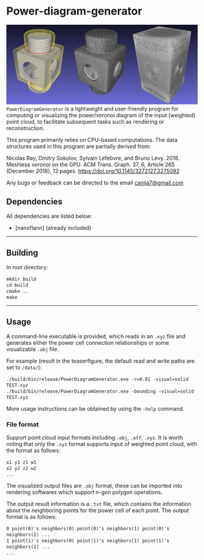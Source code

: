 # Power-diagram-generator
![teaserfigure](data/teaserfigure.png)
`PowerDiagramGenerator` is a lightweight and user-friendly program for computing or visualizing the power/voronoi diagram of the input (weighted) point cloud, to facilitate subsequent tasks such as rendering or reconstruction.

This program primarily relies on CPU-based computations. The data structures used in this program are partially derived from:

Nicolas Ray, Dmitry Sokolov, Sylvain Lefebvre, and Bruno Lévy. 2018. Meshless voronoi on the GPU. ACM Trans. Graph. 37, 6, Article 265 (December 2018), 12 pages. https://doi.org/10.1145/3272127.3275092

Any bugs or feedback can be directed to the email canjia7@gmail.com
## Dependencies
All dependencies are listed below:
- [nanoflann] (already included)
---
## Building
In root directory:
```
mkdir build
cd build
cmake ..
make
```
---
## Usage
A command-line executable is provided, which reads in an `.xyz` file and generates either the power cell connection relationships or some visualizable `.obj` file.

For example (result in the teaserfigure, the default read and write paths are set to `/data/`):
```
./build/bin/release/PowerDiagramGenerator.exe -r=0.01 -visual=solid TEST.xyz
./build/bin/release/PowerDiagramGenerator.exe -bounding -visual=solid TEST.xyz
```
More usage instructions can be obtained by using the `-help` command.
### File format
Support point cloud input formats including `.obj`, `.off`, `.xyz`. It is worth noting that only the `.xyz` format supports input of weighted point cloud, with the format as follows:
```
x1 y1 z1 w1
x2 y2 z2 w2
...
```

The visualized output files are `.obj` format, these can be imported into rendering softwares which support n-gon polygon operations.

The output result information is a `.txt` file, which contains the information about the neighboring points for the power cell of each point. The output format is as follows:
```
0 point(0)'s neighbors(0) point(0)'s neighbors(1) point(0)'s neighbors(2) ...
1 point(1)'s neighbors(0) point(1)'s neighbors(1) point(1)'s neighbors(2) ...
...
```
